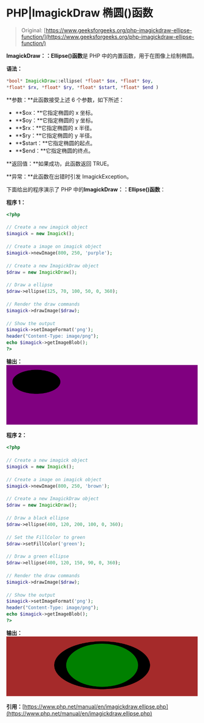 # PHP|ImagickDraw 椭圆()函数

> Original: [https://www.geeksforgeeks.org/php-imagickdraw-ellipse-function/](https://www.geeksforgeeks.org/php-imagickdraw-ellipse-function/)

**ImagickDraw：：Ellipse()函数**是 PHP 中的内置函数，用于在图像上绘制椭圆。

**语法：**

```php
*bool* ImagickDraw::ellipse( *float* $ox, *float* $oy, 
*float* $rx, *float* $ry, *float* $start, *float* $end )
```

**参数：**此函数接受上述 6 个参数，如下所述：

*   **$ox：**它指定椭圆的 x 坐标。
*   **$oy：**它指定椭圆的 y 坐标。
*   **$rx：**它指定椭圆的 x 半径。
*   **$ry：**它指定椭圆的 y 半径。
*   **$start：**它指定椭圆的起点。
*   **$end：**它指定椭圆的终点。

**返回值：**如果成功，此函数返回 TRUE。

**异常：**此函数在出错时引发 ImagickException。

下面给出的程序演示了 PHP 中的**ImagickDraw：：Ellipse()函数**：

**程序 1：**

```php
<?php

// Create a new imagick object
$imagick = new Imagick();

// Create a image on imagick object
$imagick->newImage(800, 250, 'purple');

// Create a new ImagickDraw object
$draw = new ImagickDraw();

// Draw a ellipse
$draw->ellipse(125, 70, 100, 50, 0, 360);

// Render the draw commands
$imagick->drawImage($draw);

// Show the output
$imagick->setImageFormat('png');
header("Content-Type: image/png");
echo $imagick->getImageBlob();
?>
```

**输出：**
![](img/d80e1f7116d2d9b87ec95c6048bb245a.png)

**程序 2：**

```php
<?php

// Create a new imagick object
$imagick = new Imagick();

// Create a image on imagick object
$imagick->newImage(800, 250, 'brown');

// Create a new ImagickDraw object
$draw = new ImagickDraw();

// Draw a black ellipse
$draw->ellipse(400, 120, 200, 100, 0, 360);

// Set the FillColor to green
$draw->setFillColor('green');

// Draw a green ellipse
$draw->ellipse(400, 120, 150, 90, 0, 360);

// Render the draw commands
$imagick->drawImage($draw);

// Show the output
$imagick->setImageFormat('png');
header("Content-Type: image/png");
echo $imagick->getImageBlob();
?>
```

**输出：**
![](img/eb570859e207f17542cde4ad8538359d.png)

**引用：**[https://www.php.net/manual/en/imagickdraw.ellipse.php](https://www.php.net/manual/en/imagickdraw.ellipse.php)